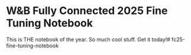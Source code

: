 # W&B Fully Connected 2025 Fine Tuning Notebook

This is THE notebook of the year. So much cool stuff. Get it today!# fc25-fine-tuning-notebook
